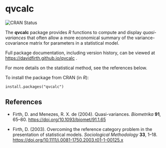 # qvcalc

![CRAN Status](https://www.r-pkg.org/badges/version/qvcalc)
  
The **qvcalc** package provides _R_ functions to compute and display *quasi-variances* that often allow a more economical 
summary of the variance-covariance matrix for parameters in a statistical model.

Full package documentation, including version history, can be viewed at https://davidfirth.github.io/qvcalc .

For more details on the statistical method, see the references below. 

<!-- The web page at http://warwick.ac.uk/qvcalc gives information 
also about an online calculator implemented in _JavaScript_, for those who do not use *R*. -->

To install the package from CRAN (in _R_):
```
install.packages("qvcalc")
```

## References

* Firth, D. and Menezes, R. X. de (2004). Quasi-variances. *Biometrika* **91**, 65–80.  https://doi.org/10.1093/biomet/91.1.65

* Firth, D. (2003). Overcoming the reference category problem in the presentation of statistical models. *Sociological Methodology* **33**, 1–18.  https://doi.org/10.1111/j.0081-1750.2003.t01-1-00125.x
  

